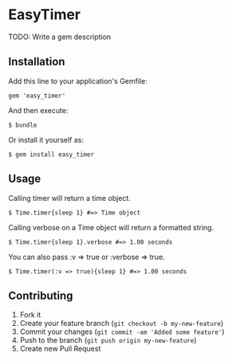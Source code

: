 # EasyTimer

TODO: Write a gem description

## Installation

Add this line to your application's Gemfile:

    gem 'easy_timer'

And then execute:

    $ bundle

Or install it yourself as:

    $ gem install easy_timer

## Usage
Calling timer will return a time object.
		
	$ Time.timer{sleep 1} #=> Time object

Calling verbose on a Time object will return a formatted string.
		
	$ Time.timer{sleep 1}.verbose #=> 1.00 seconds

You can also pass :v => true or :verbose => true.
		
	$ Time.timer(:v => true){sleep 1} #=> 1.00 seconds


## Contributing

1. Fork it
2. Create your feature branch (`git checkout -b my-new-feature`)
3. Commit your changes (`git commit -am 'Added some feature'`)
4. Push to the branch (`git push origin my-new-feature`)
5. Create new Pull Request
